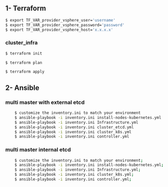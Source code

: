 ## 1- Terraform

```bash
$ export TF_VAR_provider_vsphere_user='username'
$ export TF_VAR_provider_vsphere_password='password'
$ export TF_VAR_provider_vsphere_host='x.x.x.x'
```
### cluster_infra
```bash
$ terraform init
```
```bash
$ terraform plan
```
```bash
$ terraform apply
```
## 2- Ansible

### multi master with external etcd 
```bash
    $ customize the inventory.ini to match your environment
    $ ansible-playbook -i inventory.ini install-nodes-kubernetes.yml
    $ ansible-playbook -i inventory.ini Infrastructure.yml
    $ ansible-playbook -i inventory.ini cluster_etcd.yml
    $ ansible-playbook -i inventory.ini cluster_k8s.yml
    $ ansible-playbook -i inventory.ini controller.yml
```
### multi master internal etcd
```bash
    $ customize the inventory.ini to match your environment;
    $ ansible-playbook -i inventory.ini install-nodes-kubernetes.yml;
    $ ansible-playbook -i inventory.ini Infrastructure.yml;
    $ ansible-playbook -i inventory.ini cluster_k8s.yml;
    $ ansible-playbook -i inventory.ini controller.yml;
```





